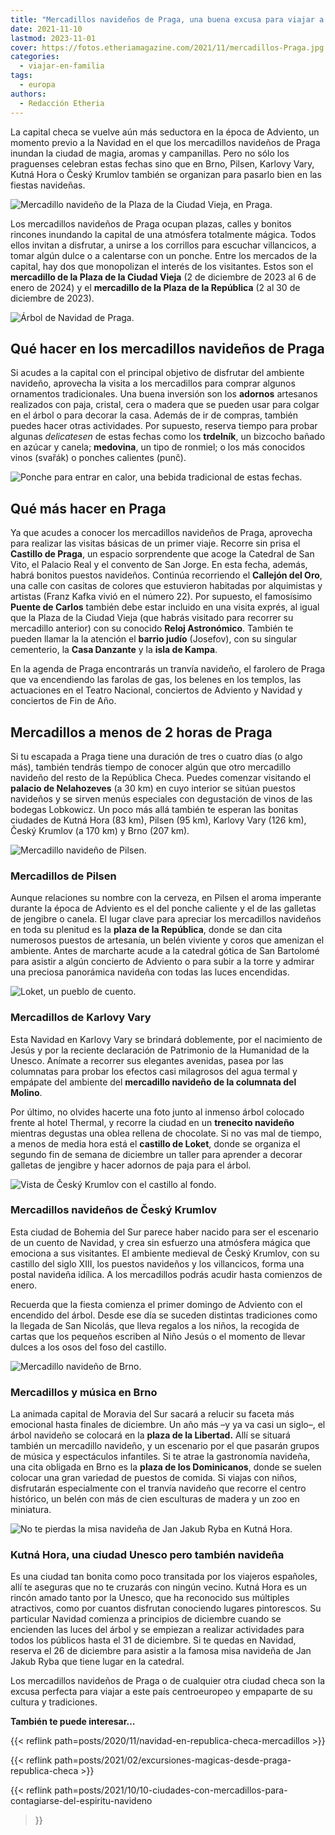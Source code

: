 ```yaml
---
title: "Mercadillos navideños de Praga, una buena excusa para viajar a Chequia"
date: 2021-11-10
lastmod: 2023-11-01
cover: https://fotos.etheriamagazine.com/2021/11/mercadillos-Praga.jpg
categories: 
  - viajar-en-familia
tags: 
  - europa
authors: 
  - Redacción Etheria
---
```


La capital checa se vuelve aún más seductora en la época de Adviento, un momento previo 
a la Navidad en el que los mercadillos navideños de Praga inundan la ciudad de magia, 
aromas y campanillas. Pero no sólo los praguenses celebran estas fechas sino que en 
Brno, Pilsen, Karlovy Vary, Kutná Hora o Český Krumlov también se organizan para pasarlo 
bien en las fiestas navideñas. 

![Mercadillo navideño de la Plaza de la Ciudad Vieja, en Praga.](https://fotos.etheriamagazine.com/2021/11/mercadillos-Praga.jpg "Mercadillo navideño de la Plaza de la Ciudad Vieja, en Praga. © Libor Svácek")

<!-- LEGACY_UPDATED: **Actualizado 11/2023** -->

Los mercadillos navideños de Praga ocupan plazas, calles y bonitos rincones inundando la 
capital de una atmósfera totalmente mágica. Todos ellos invitan a disfrutar, a unirse a 
los corrillos para escuchar villancicos, a tomar algún dulce o a calentarse con un 
ponche. Entre los mercados de la capital, hay dos que monopolizan el interés de los 
visitantes. Estos son el **mercadillo de la Plaza de la Ciudad Vieja** (2 de diciembre 
de 2023 al 6 de enero de 2024) y el **mercadillo de la Plaza de la República** (2 al 30 
de diciembre de 2023). 

![Árbol de Navidad de Praga.](https://fotos.etheriamagazine.com/2021/11/mercados-navidad-Praga.jpg "Árbol de Navidad de Praga. © Julie Vrábelová")

## Qué hacer en los mercadillos navideños de Praga

Si acudes a la capital con el principal objetivo de disfrutar del ambiente navideño, 
aprovecha la visita a los mercadillos para comprar algunos ornamentos tradicionales. Una 
buena inversión son los **adornos** artesanos realizados con paja, cristal, cera o 
madera que se pueden usar para colgar en el árbol o para decorar la casa. Además de ir 
de compras, también puedes hacer otras actividades. Por supuesto, reserva tiempo para 
probar algunas _delicatesen_ de estas fechas como los **trdelník**, un bizcocho bañado 
en azúcar y canela; **medovina**, un tipo de ronmiel; o los más conocidos vinos (svařák) 
o ponches calientes (punč). 

![Ponche para entrar en calor, una bebida tradicional de estas fechas.](https://fotos.etheriamagazine.com/2020/11/ponche-caliente-republica-checa.jpg "Ponche para entrar en calor, una bebida tradicional de estas fechas. © Good Agency")

## Qué más hacer en Praga

Ya que acudes a conocer los mercadillos navideños de Praga, aprovecha para realizar las 
visitas básicas de un primer viaje. Recorre sin prisa el **Castillo de Praga**, un 
espacio sorprendente que acoge la Catedral de San Vito, el Palacio Real y el convento de 
San Jorge. En esta fecha, además, habrá bonitos puestos navideños. Continúa recorriendo 
el **Callejón del Oro**, una calle con casitas de colores que estuvieron habitadas por 
alquimistas y artistas (Franz Kafka vivió en el número 22). Por supuesto, el famosísimo 
**Puente de Carlos** también debe estar incluido en una visita exprés, al igual que la 
Plaza de la Ciudad Vieja (que habrás visitado para recorrer su mercadillo anterior) con 
su conocido **Reloj Astronómico**. También te pueden llamar la la atención el **barrio 
judío** (Josefov), con su singular cementerio, la **Casa Danzante** y la **isla de 
Kampa**. 

En la agenda de Praga encontrarás un tranvía navideño, el farolero de Praga que va 
encendiendo las farolas de gas, los belenes en los templos, las actuaciones en el Teatro 
Nacional, conciertos de Adviento y Navidad y conciertos de Fin de Año. 

## Mercadillos a menos de 2 horas de Praga

Si tu escapada a Praga tiene una duración de tres o cuatro días (o algo más), también 
tendrás tiempo de conocer algún que otro mercadillo navideño del resto de la República 
Checa. Puedes comenzar visitando el **palacio de Nelahozeves** (a 30 km) en cuyo 
interior se sitúan puestos navideños y se sirven menús especiales con degustación de 
vinos de las bodegas Lobkowicz. Un poco más allá también te esperan las bonitas ciudades 
de Kutná Hora (83 km), Pilsen (95 km), Karlovy Vary (126 km), Český Krumlov (a 170 km) y 
Brno (207 km). 

![Mercadillo navideño de Pilsen.](https://fotos.etheriamagazine.com/2021/11/mercadillo-navidad-pilsen-chequia.jpg "Mercadillo navideño de Pilsen. © Libor Svácek")

### Mercadillos de Pilsen

Aunque relaciones su nombre con la cerveza, en Pilsen el aroma imperante durante la 
época de Adviento es el del ponche caliente y el de las galletas de jengibre o canela. 
El lugar clave para apreciar los mercadillos navideños en toda su plenitud es la **plaza 
de la República**, donde se dan cita numerosos puestos de artesanía, un belén viviente y 
coros que amenizan el ambiente. Antes de marcharte acude a la catedral gótica de San 
Bartolomé para asistir a algún concierto de Adviento o para subir a la torre y admirar 
una preciosa panorámica navideña con todas las luces encendidas. 

![Loket, un pueblo de cuento.](https://fotos.etheriamagazine.com/2021/11/navidad-Loket.jpg "Loket, un pueblo de cuento. © Ladislav Renner")

### Mercadillos de Karlovy Vary

Esta Navidad en Karlovy Vary se brindará doblemente, por el nacimiento de Jesús y por la 
reciente declaración de Patrimonio de la Humanidad de la Unesco. Anímate a recorrer sus 
elegantes avenidas, pasea por las columnatas para probar los efectos casi milagrosos del 
agua termal y empápate del ambiente del **mercadillo navideño de la columnata del 
Molino**. 

Por último, no olvides hacerte una foto junto al inmenso árbol colocado frente al hotel 
Thermal, y recorre la ciudad en un **trenecito navideño** mientras degustas una oblea 
rellena de chocolate. Si no vas mal de tiempo, a menos de media hora está el **castillo 
de Loket**, donde se organiza el segundo fin de semana de diciembre un taller para 
aprender a decorar galletas de jengibre y hacer adornos de paja para el árbol. 

![Vista de Český Krumlov con el castillo al fondo.](https://fotos.etheriamagazine.com/2021/11/Cesky-Krumlov-navidad.jpg "Vista de Český Krumlov con el castillo al fondo. © Libor Svácek")

### Mercadillos navideños de Český Krumlov

Esta ciudad de Bohemia del Sur parece haber nacido para ser el escenario de un cuento de 
Navidad, y crea sin esfuerzo una atmósfera mágica que emociona a sus visitantes. El 
ambiente medieval de Český Krumlov, con su castillo del siglo XIII, los puestos 
navideños y los villancicos, forma una postal navideña idílica. A los mercadillos podrás 
acudir hasta comienzos de enero. 

Recuerda que la fiesta comienza el primer domingo de Adviento con el encendido del 
árbol. Desde ese día se suceden distintas tradiciones como la llegada de San Nicolás, 
que lleva regalos a los niños, la recogida de cartas que los pequeños escriben al Niño 
Jesús o el momento de llevar dulces a los osos del foso del castillo. 

![Mercadillo navideño de Brno.](https://fotos.etheriamagazine.com/2021/11/mercadillo-navideno-brno-chequia.jpg "Mercadillo navideño de Brno. © Pavel Gabzyl")

### Mercadillos y música en Brno

La animada capital de Moravia del Sur sacará a relucir su faceta más emocional hasta 
finales de diciembre. Un año más –y ya va casi un siglo–, el árbol navideño se colocará 
en la **plaza de la Libertad.** Allí se situará también un mercadillo navideño, y un 
escenario por el que pasarán grupos de música y espectáculos infantiles. Si te atrae la 
gastronomía navideña, una cita obligada en Brno es la **plaza de los Dominicanos**, 
donde se suelen colocar una gran variedad de puestos de comida. Si viajas con niños, 
disfrutarán especialmente con el tranvía navideño que recorre el centro histórico, un 
belén con más de cien esculturas de madera y un zoo en miniatura. 

![No te pierdas la misa navideña de Jan Jakub Ryba en Kutná Hora.](https://fotos.etheriamagazine.com/2021/11/iglesia-misa-navidad-Kutna-Hora.jpg "No te pierdas la misa navideña de Jan Jakub Ryba en Kutná Hora. © Libor Svácek")

### Kutná Hora, una ciudad Unesco pero también navideña

Es una ciudad tan bonita como poco transitada por los viajeros españoles, allí te 
aseguras que no te cruzarás con ningún vecino. Kutná Hora es un rincón amado tanto por 
la Unesco, que ha reconocido sus múltiples atractivos, como por cuantos disfrutan 
conociendo lugares pintorescos. Su particular Navidad comienza a principios de diciembre 
cuando se encienden las luces del árbol y se empiezan a realizar actividades para todos 
los públicos hasta el 31 de diciembre. Si te quedas en Navidad, reserva el 26 de 
diciembre para asistir a la famosa misa navideña de Jan Jakub Ryba que tiene lugar en la 
catedral. 

Los mercadillos navideños de Praga o de cualquier otra ciudad checa son la excusa 
perfecta para viajar a este país centroeuropeo y empaparte de su cultura y tradiciones. 

**También te puede interesar…** 

{{< reflink path=posts/2020/11/navidad-en-republica-checa-mercadillos >}} 

{{< reflink path=posts/2021/02/excursiones-magicas-desde-praga-republica-checa >}} 

{{< reflink 
path=posts/2021/10/10-ciudades-con-mercadillos-para-contagiarse-del-espiritu-navideno 
>}}
